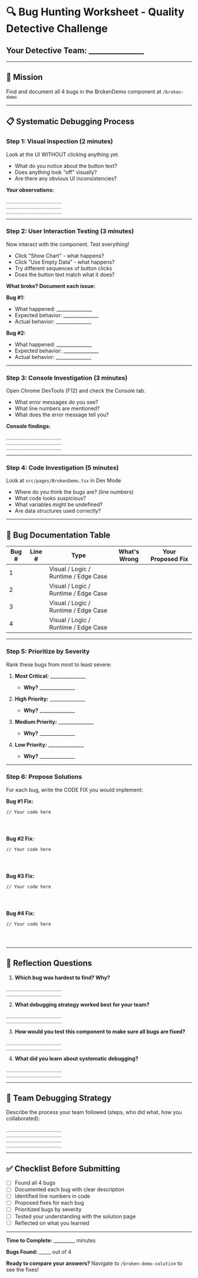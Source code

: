 # 🔍 Bug Hunting Worksheet - Quality Detective Challenge

## Your Detective Team: _______________

---

## 🎯 Mission
Find and document all 4 bugs in the BrokenDemo component at `/broken-demo`

---

## 📋 Systematic Debugging Process

### Step 1: Visual Inspection (2 minutes)
Look at the UI WITHOUT clicking anything yet.
- What do you notice about the button text?
- Does anything look "off" visually?
- Are there any obvious UI inconsistencies?

**Your observations:**
```
_____________________
_____________________
_____________________
```

---

### Step 2: User Interaction Testing (3 minutes)
Now interact with the component. Test everything!
- Click "Show Chart" - what happens?
- Click "Use Empty Data" - what happens?
- Try different sequences of button clicks
- Does the button text match what it does?

**What broke? Document each issue:**

**Bug #1:**
- What happened: _______________
- Expected behavior: _______________
- Actual behavior: _______________

**Bug #2:**
- What happened: _______________
- Expected behavior: _______________
- Actual behavior: _______________

---

### Step 3: Console Investigation (3 minutes)
Open Chrome DevTools (F12) and check the Console tab.
- What error messages do you see?
- What line numbers are mentioned?
- What does the error message tell you?

**Console findings:**
```
_____________________
_____________________
_____________________
```

---

### Step 4: Code Investigation (5 minutes)
Look at `src/pages/BrokenDemo.tsx` in Dev Mode
- Where do you think the bugs are? (line numbers)
- What code looks suspicious?
- What variables might be undefined?
- Are data structures used correctly?

---

## 🐛 Bug Documentation Table

| Bug # | Line # | Type | What's Wrong | Your Proposed Fix |
|-------|--------|------|--------------|-------------------|
| 1     |        | Visual / Logic / Runtime / Edge Case |              |                   |
| 2     |        | Visual / Logic / Runtime / Edge Case |              |                   |
| 3     |        | Visual / Logic / Runtime / Edge Case |              |                   |
| 4     |        | Visual / Logic / Runtime / Edge Case |              |                   |

---

### Step 5: Prioritize by Severity
Rank these bugs from most to least severe:

1. **Most Critical:** _______________ 
   - **Why?** _______________

2. **High Priority:** _______________ 
   - **Why?** _______________

3. **Medium Priority:** _______________ 
   - **Why?** _______________

4. **Low Priority:** _______________ 
   - **Why?** _______________

---

### Step 6: Propose Solutions
For each bug, write the CODE FIX you would implement:

**Bug #1 Fix:**
```tsx
// Your code here




```

**Bug #2 Fix:**
```tsx
// Your code here




```

**Bug #3 Fix:**
```tsx
// Your code here




```

**Bug #4 Fix:**
```tsx
// Your code here




```

---

## 🤔 Reflection Questions

1. **Which bug was hardest to find? Why?**
```
_____________________
_____________________
```

2. **What debugging strategy worked best for your team?**
```
_____________________
_____________________
```

3. **How would you test this component to make sure all bugs are fixed?**
```
_____________________
_____________________
```

4. **What did you learn about systematic debugging?**
```
_____________________
_____________________
```

---

## 🎯 Team Debugging Strategy
Describe the process your team followed (steps, who did what, how you collaborated):
```
_____________________
_____________________
_____________________
_____________________
```

---

## ✅ Checklist Before Submitting
- [ ] Found all 4 bugs
- [ ] Documented each bug with clear description
- [ ] Identified line numbers in code
- [ ] Proposed fixes for each bug
- [ ] Prioritized bugs by severity
- [ ] Tested your understanding with the solution page
- [ ] Reflected on what you learned

---

**Time to Complete:** _________ minutes

**Bugs Found:** _____ out of 4

**Ready to compare your answers?** Navigate to `/broken-demo-solution` to see the fixes!
